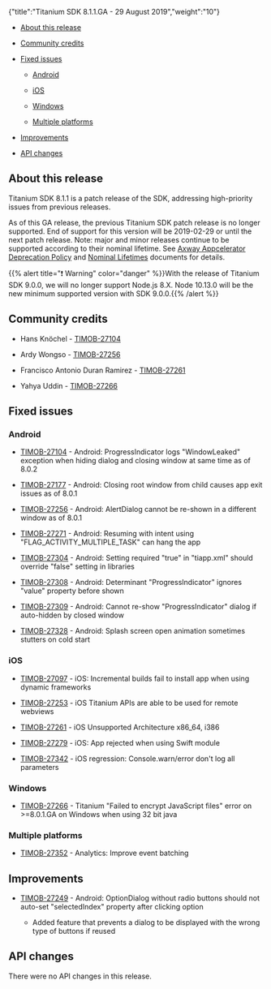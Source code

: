{"title":"Titanium SDK 8.1.1.GA - 29 August 2019","weight":"10"}

* [About this release](#about-this-release)

* [Community credits](#community-credits)

* [Fixed issues](#fixed-issues)

    * [Android](#android)

    * [iOS](#ios)

    * [Windows](#windows)

    * [Multiple platforms](#multiple-platforms)

* [Improvements](#improvements)

* [API changes](#api-changes)

## About this release

Titanium SDK 8.1.1 is a patch release of the SDK, addressing high-priority issues from previous releases.

As of this GA release, the previous Titanium SDK patch release is no longer supported. End of support for this version will be 2019-02-29 or until the next patch release. Note: major and minor releases continue to be supported according to their nominal lifetime. See [Axway Appcelerator Deprecation Policy](/docs/appc/AMPLIFY_Appcelerator_Services_Overview/Axway_Appcelerator_Deprecation_Policy/) and [Nominal Lifetimes](/docs/appc/AMPLIFY_Appcelerator_Services_Overview/Axway_Appcelerator_Product_Lifecycle/#nominal-lifetimes) documents for details.

{{% alert title="❗️ Warning" color="danger" %}}With the release of Titanium SDK 9.0.0, we will no longer support Node.js 8.X. Node 10.13.0 will be the new minimum supported version with SDK 9.0.0.{{% /alert %}}

## Community credits

* Hans Knöchel - [TIMOB-27104](https://jira.appcelerator.org/browse/TIMOB-27104)

* Ardy Wongso - [TIMOB-27256](https://jira.appcelerator.org/browse/TIMOB-27256)

* Francisco Antonio Duran Ramirez - [TIMOB-27261](https://jira.appcelerator.org/browse/TIMOB-27261)

* Yahya Uddin - [TIMOB-27266](https://jira.appcelerator.org/browse/TIMOB-27266)

## Fixed issues

### Android

* [TIMOB-27104](https://jira.appcelerator.org/browse/TIMOB-27104) - Android: ProgressIndicator logs "WindowLeaked" exception when hiding dialog and closing window at same time as of 8.0.2

* [TIMOB-27177](https://jira.appcelerator.org/browse/TIMOB-27177) - Android: Closing root window from child causes app exit issues as of 8.0.1

* [TIMOB-27256](https://jira.appcelerator.org/browse/TIMOB-27256) - Android: AlertDialog cannot be re-shown in a different window as of 8.0.1

* [TIMOB-27271](https://jira.appcelerator.org/browse/TIMOB-27271) \- Android: Resuming with intent using "FLAG\_ACTIVITY\_MULTIPLE\_TASK" can hang the app

* [TIMOB-27304](https://jira.appcelerator.org/browse/TIMOB-27304) \- Android: Setting <uses-feature/> required "true" in "tiapp.xml" should override "false" setting in libraries

* [TIMOB-27308](https://jira.appcelerator.org/browse/TIMOB-27308) \- Android: Determinant "ProgressIndicator" ignores "value" property before shown

* [TIMOB-27309](https://jira.appcelerator.org/browse/TIMOB-27309) \- Android: Cannot re-show "ProgressIndicator" dialog if auto-hidden by closed window

* [TIMOB-27328](https://jira.appcelerator.org/browse/TIMOB-27328) \- Android: Splash screen open animation sometimes stutters on cold start

### iOS

* [TIMOB-27097](https://jira.appcelerator.org/browse/TIMOB-27097) - iOS: Incremental builds fail to install app when using dynamic frameworks

* [TIMOB-27253](https://jira.appcelerator.org/browse/TIMOB-27253) - iOS Titanium APIs are able to be used for remote webviews

* [TIMOB-27261](https://jira.appcelerator.org/browse/TIMOB-27261) - iOS Unsupported Architecture x86\_64, i386

* [TIMOB-27279](https://jira.appcelerator.org/browse/TIMOB-27279) - iOS: App rejected when using Swift module

* [TIMOB-27342](https://jira.appcelerator.org/browse/TIMOB-27342) - iOS regression: Console.warn/error don't log all parameters

### Windows

* [TIMOB-27266](https://jira.appcelerator.org/browse/TIMOB-27266) - Titanium "Failed to encrypt JavaScript files" error on >=8.0.1.GA on Windows when using 32 bit java

### Multiple platforms

* [TIMOB-27352](https://jira.appcelerator.org/browse/TIMOB-27352) - Analytics: Improve event batching

## Improvements

* [TIMOB-27249](https://jira.appcelerator.org/browse/TIMOB-27249) - Android: OptionDialog without radio buttons should not auto-set "selectedIndex" property after clicking option

    * Added feature that prevents a dialog to be displayed with the wrong type of buttons if reused

## API changes

There were no API changes in this release.
